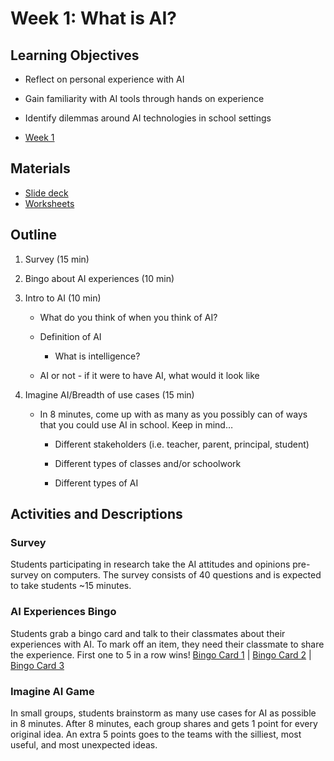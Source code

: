 # Week 1: What is AI?
##  Learning Objectives
- Reflect on personal experience with AI 
- Gain familiarity with AI tools through hands on experience
- Identify dilemmas around AI technologies in school settings

- [Week 1](README.md)
## Materials
- [Slide deck](https://docs.google.com/presentation/d/1S8lE8BqhXMFI0BMy2t0NmmDzPwOWpEfGxtLgaLz7GKQ/edit?slide=id.g2d94b4c8605_0_3#slide=id.g2d94b4c8605_0_3)
- [Worksheets](https://drive.google.com/drive/folders/1Lkm0j3nYjGUEJRfe7WRMTScxJigOnzE0?usp=drive_link)

## Outline
1. Survey (15 min)
2. Bingo about AI experiences (10 min) 
3. Intro to AI (10 min)

   - What do you think of when you think of AI? 

   - Definition of AI
     - What is intelligence?

   - AI or not - if it were to have AI, what would it look like
     
6. Imagine AI/Breadth of use cases (15 min)

     - In 8 minutes, come up with as many as you possibly can of ways that you could use AI in school. Keep in mind…
       
         - Different stakeholders (i.e. teacher, parent, principal, student)
           
         - Different types of classes and/or schoolwork
           
         - Different types of AI
   
## Activities and Descriptions
### Survey
Students participating in research take the AI attitudes and opinions pre-survey on computers. The survey consists of 40 questions and is expected to take students ~15 minutes.

### AI Experiences Bingo
Students grab a bingo card and talk to their classmates about their experiences with AI. To mark off an item, they need their classmate to share the experience. First one to 5 in a row wins!
[Bingo Card 1](https://drive.google.com/file/d/17MJ0Z15NMuJ2JRKNFkAcmq8JKAFGP5A9/view?usp=drive_link) | [Bingo Card 2](https://drive.google.com/file/d/1TFUyBAPNkSR7M9w_U1gZnlDWD6XeGXB8/view?usp=drive_link) | [Bingo Card 3](https://drive.google.com/file/d/1_iv5xiuY1IPWduyIqPxKl_d5Hg_uyhuA/view?usp=drive_link)

### Imagine AI Game
In small groups, students brainstorm as many use cases for AI as possible in 8 minutes. After 8 minutes, each group shares and gets 1 point for every original idea. An extra 5 points goes to the teams with the silliest, most useful, and most unexpected ideas.

